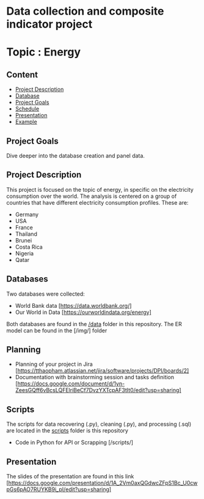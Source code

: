 
# Data collection and composite indicator project
# Topic : Energy

## Content
- [Project Description](#project-description)
- [Database](#Create-Database)
- [Project Goals](#project-goals)
- [Schedule](#schedule)
- [Presentation](#presentation)
- [Example](#example)


## Project Goals
Dive deeper into the database creation and panel data.


## Project Description
This project is focused on the topic of energy, in specific on the electricity consumption over the world.
The analysis is centered on a group of countries that have different electricity consumption profiles. These are:
 - Germany
 - USA
 - France
 - Thailand
 - Brunei
 - Costa Rica
 - Nigeria
 - Qatar


## Databases
Two databases were collected:
 * World Bank data [https://data.worldbank.org/]
 * Our World in Data [https://ourworldindata.org/energy]

Both databases are found in the [/data](/data/) folder in this repository.
The ER model can be found in the [/img/] folder

## Planning

- Planning of your project in Jira [https://tthaopham.atlassian.net/jira/software/projects/DPI/boards/2]
- Documentation with brainstorming session and tasks definition [https://docs.google.com/document/d/1yn-ZeesGQff6vBcsLQFElriBeCf7DvzYXTcpAF3tIt0/edit?usp=sharing]

## Scripts
The scripts for data recovering (.py), cleaning (.py), and processing (.sql) are located in the [scripts](/scripts/) folder is this repository
- Code in Python for API or Scrapping [/scripts/]

## Presentation

The slides of the presentation are found in this link [https://docs.google.com/presentation/d/1A_2Vm0axQGdwcZFpS1Bc_U0cwpGs6pAO7RUYKB9i_pI/edit?usp=sharing]



